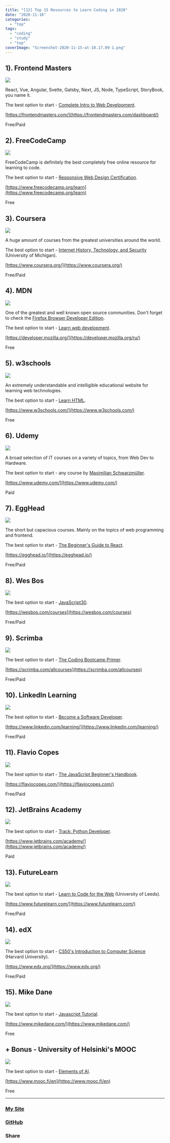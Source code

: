 ```yaml
---
title: "[12] Top 15 Resources to Learn Coding in 2020"
date: "2020-11-16"
categories: 
  - "top"
tags: 
  - "coding"
  - "study"
  - "top"
coverImage: "Screenshot-2020-11-15-at-18.17.09-1.png"
---
```


## 1). Frontend Masters

![](images/Screenshot-2020-11-15-at-18.17.09-1024x659.png)

React, Vue, Angular, Svelte, Gatsby, Next, JS, Node, TypeScript, StoryBook, you name it.

The best option to start - [Complete Intro to Web Development](https://frontendmasters.com/courses/web-development-v2/).

[https://frontendmasters.com/](https://frontendmasters.com/dashboard/)

Free/Paid

## 2). FreeCodeCamp

![](images/Screenshot-2020-11-15-at-18.13.04-1024x501.png)

FreeCodeCamp is definitely the best completely free online resource for learning to code.

The best option to start - [Responsive Web Design Certification](https://www.freecodecamp.org/learn/).

[https://www.freecodecamp.org/learn](https://www.freecodecamp.org/learn)

Free

## 3). Coursera

![](images/Screenshot-2020-11-15-at-18.19.56-1024x491.png)

A huge amount of courses from the greatest universities around the world.

The best option to start - [Internet History, Technology, and Security](https://www.coursera.org/learn/internet-history) (University of Michigan).

[https://www.coursera.org/](https://www.coursera.org/)

Free/Paid

## 4). MDN

![](images/Screenshot-2020-11-15-at-18.31.26-1024x514.png)

One of the greatest and well known open source communities. Don't forget to check the [Firefox Browser Developer Edition](https://www.mozilla.org/en-US/firefox/developer/).

The best option to start - [Learn web development](https://developer.mozilla.org/en-US/docs/Learn/Getting_started_with_the_web).

[https://developer.mozilla.org/](https://developer.mozilla.org/ru/)

Free

## 5). w3schools

![](images/Screenshot-2020-11-15-at-18.32.34-1024x508.png)

An extremely understandable and intelligible educational website for learning web technologies.

The best option to start - [Learn HTML](https://www.w3schools.com/html/default.asp).

[https://www.w3schools.com/](https://www.w3schools.com/)

Free

## 6). Udemy

![](images/Screenshot-2020-11-15-at-18.36.23-1024x505.png)

A broad selection of IT courses on a variety of topics, from Web Dev to Hardware.

The best option to start - any course by [Maximilian Schwarzmüller](https://www.udemy.com/user/maximilian-schwarzmuller/).

[https://www.udemy.com/](https://www.udemy.com/)

Paid

## 7). EggHead

![](images/Screenshot-2020-11-15-at-18.35.40-1024x539.png)

The short but capacious courses. Mainly on the topics of web programming and frontend.

The best option to start - [The Beginner's Guide to React](https://egghead.io/courses/the-beginner-s-guide-to-react).

[https://egghead.io/](https://egghead.io/)

Free/Paid

## 8). Wes Bos

![](images/Screenshot-2020-11-15-at-18.39.52-1024x516.png)

The best option to start - [JavaScript30](https://javascript30.com/).

[https://wesbos.com/courses](https://wesbos.com/courses)

Free/Paid

## 9). Scrimba

![](images/Screenshot-2020-11-15-at-18.43.05-1024x525.png)

The best option to start - [The Coding Bootcamp Primer](https://scrimba.com/learn/bootcampprimer).

[https://scrimba.com/allcourses](https://scrimba.com/allcourses)

Free/Paid

## 10). LinkedIn Learning

![](images/Screenshot-2020-11-15-at-18.46.33-1024x591.png)

The best option to start - [Become a Software Developer](https://www.linkedin.com/learning/paths/become-a-software-developer).

[https://www.linkedin.com/learning/](https://www.linkedin.com/learning/)

Free/Paid

## 11). Flavio Copes

![](images/Screenshot-2020-11-15-at-19.00.01-1024x571.png)

The best option to start - [The JavaScript Beginner's Handbook](https://flaviocopes.com/page/javascript-handbook/).

[https://flaviocopes.com/](https://flaviocopes.com/)

Free/Paid

## 12). JetBrains Academy

![](images/Screenshot-2020-11-15-at-18.35.04-1024x509.png)

The best option to start - [Track: Python Developer](https://hyperskill.org/onboarding/tracks/2).

[https://www.jetbrains.com/academy/](https://www.jetbrains.com/academy/)

Paid

## 13). FutureLearn

![](images/Screenshot-2020-11-15-at-19.02.32-1024x511.png)

The best option to start - [Learn to Code for the Web](https://www.futurelearn.com/courses/learn-to-code-for-the-web) (University of Leeds).

[https://www.futurelearn.com/](https://www.futurelearn.com/)

Free/Paid

## 14). edX

![](images/Screenshot-2020-11-15-at-19.04.25-1024x473.png)

The best option to start - [CS50's Introduction to Computer Science](https://www.edx.org/course/cs50s-introduction-to-computer-science) (Harvard University).

[https://www.edx.org/](https://www.edx.org/)

Free/Paid

## 15). Mike Dane

![](images/Screenshot-2020-11-15-at-18.47.48-1024x527.png)

The best option to start - [Javascript Tutorial](https://www.mikedane.com/web-development/javascript/).

[https://www.mikedane.com/](https://www.mikedane.com/)

Free

## \+ Bonus - University of Helsinki's MOOC

![](images/Screenshot-2020-11-15-at-18.09.48-1024x576.png)

The best option to start - [Elements of AI](https://www.elementsofai.com/).

[https://www.mooc.fi/en](https://www.mooc.fi/en)

Free

* * *

### [My Site](https://proj.create-react-app.com/)

### [GitHub](https://github.com/villivald)

### Share

<script src="https://yastatic.net/share2/share.js"></script>
